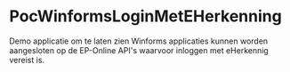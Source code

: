 # PocWinformsLoginMetEHerkenning
Demo applicatie om te laten zien Winforms applicaties kunnen worden aangesloten op de EP-Online API's waarvoor inloggen met eHerkennig vereist is.
